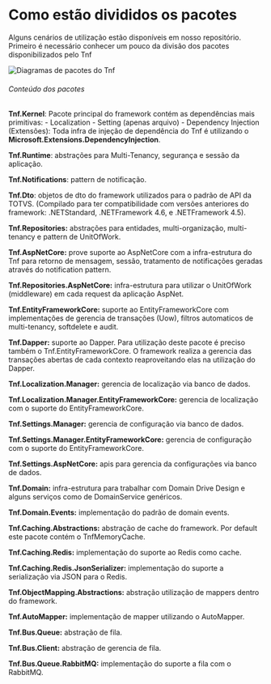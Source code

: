 # Como estão divididos os pacotes

Alguns cenários de utilização estão disponíveis em nosso repositório.
Primeiro é necessário conhecer um pouco da divisão dos pacotes disponibilizados pelo Tnf

![Diagramas de pacotes do Tnf](https://github.com/totvsnetcore/tnf-samples/blob/master/Scenarios/tnf_packages_diagram.png)

###### Conteúdo dos pacotes

**Tnf.Kernel**: Pacote principal do framework contém as dependências mais primitivas:
	- Localization
	- Setting (apenas arquivo)
	- Dependency Injection (Extensões): Toda infra de injeção de dependência do Tnf é utilizando o **Microsoft.Extensions.DependencyInjection**.

**Tnf.Runtime**: abstrações para Multi-Tenancy, segurança e sessão da aplicação.

**Tnf.Notifications**: pattern de notificação.

**Tnf.Dto**: objetos de dto do framework utilizados para o padrão de API da TOTVS. (Compilado para ter compatibilidade com versões anteriores do framework: .NETStandard, .NETFramework 4.6, e .NETFramework 4.5).

**Tnf.Repositories:** abstrações para entidades, multi-organização, multi-tenancy e pattern de UnitOfWork.

**Tnf.AspNetCore:** prove suporte ao AspNetCore com a infra-estrutura do Tnf para retorno de mensagem, sessão, tratamento de notificações geradas através do notification pattern.

**Tnf.Repositories.AspNetCore:** infra-estrutura para utilizar o UnitOfWork (middleware) em cada request da aplicação AspNet.

**Tnf.EntityFrameworkCore:** suporte ao EntityFrameworkCore com implementações de gerencia de transações (Uow), filtros automaticos de multi-tenancy, softdelete e audit.

**Tnf.Dapper:** suporte ao Dapper. Para utilização deste pacote é preciso também o Tnf.EntityFrameworkCore. O framework realiza a gerencia das transações abertas de cada contexto reaproveitando elas na utilização do Dapper.

**Tnf.Localization.Manager:** gerencia de localização via banco de dados.

**Tnf.Localization.Manager.EntityFrameworkCore:** gerencia de localização com o suporte do EntityFrameworkCore.

**Tnf.Settings.Manager:** gerencia de configuração via banco de dados.

**Tnf.Settings.Manager.EntityFrameworkCore:** gerencia de configuração com o suporte do EntityFrameworkCore.

**Tnf.Settings.AspNetCore:** apis para gerencia da configurações via banco de dados.

**Tnf.Domain:** infra-estrutura para trabalhar com Domain Drive Design e alguns serviços como de DomainService genéricos.

**Tnf.Domain.Events:** implementação do padrão de domain events.

**Tnf.Caching.Abstractions:** abstração de cache do framework. Por default este pacote contém o TnfMemoryCache.

**Tnf.Caching.Redis:** implementação do suporte ao Redis como cache.

**Tnf.Caching.Redis.JsonSerializer:** implementação do suporte a serialização via JSON para o Redis.

**Tnf.ObjectMapping.Abstractions:** abstração utilização de mappers dentro do framework.

**Tnf.AutoMapper:** implementação de mapper utilizando o AutoMapper.

**Tnf.Bus.Queue:** abstração de fila.

**Tnf.Bus.Client:** abstração de gerencia de fila.

**Tnf.Bus.Queue.RabbitMQ:** implementação do suporte a fila com o RabbitMQ.
